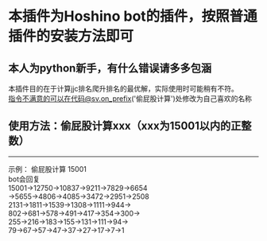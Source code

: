 本插件为Hoshino bot的插件，按照普通插件的安装方法即可
===
本人为python新手，有什么错误请多多包涵
----
本插件目的在于计算jjc排名爬升排名的最优解，实际使用时可能稍有不符。<br>
指令不满意的可以在代码@sv.on_prefix('偷屁股计算')处修改为自己喜欢的名称<br>


使用方法：偷屁股计算xxx（xxx为15001以内的正整数）
-----
-----
示例：
偷屁股计算 15001<br>
bot会回复 <br>
15001→12750→10837→9211→7829→6654<br>
→5655→4806→4085→3472→2951→2508<br>
2131→1811→1539→1308→1111→944→<br>
802→681→578→491→417→354→300→<br>
255→216→183→155→131→111→94→<br>
79→67→57→47→37→27→17→7→1
